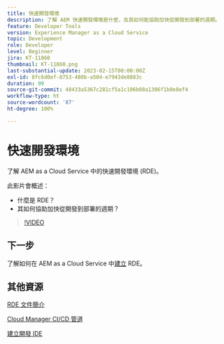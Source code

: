 ```yaml
---
title: 快速開發環境
description: 了解 AEM 快速開發環境是什麼，及其如何能協助加快從開發到部署的週期。
feature: Developer Tools
version: Experience Manager as a Cloud Service
topic: Development
role: Developer
level: Beginner
jira: KT-11860
thumbnail: KT-11860.png
last-substantial-update: 2023-02-15T00:00:00Z
exl-id: 8fc6d0ef-8753-480b-a504-e7943de8883c
duration: 99
source-git-commit: 48433a5367c281cf5a1c106b08a1306f1b0e8ef4
workflow-type: ht
source-wordcount: '87'
ht-degree: 100%

---
```


# 快速開發環境

了解 AEM as a Cloud Service 中的快速開發環境 (RDE)。

此影片會概述：

- 什麼是 RDE？
- 其如何協助加快從開發到部署的週期？

>[!VIDEO](https://video.tv.adobe.com/v/3414128?quality=12&learn=on)

## 下一步

了解如何在 AEM as a Cloud Service 中[建立](./how-to-setup.md) RDE。

## 其他資源

[RDE 文件簡介](https://experienceleague.adobe.com/docs/experience-manager-cloud-service/content/implementing/developing/rapid-development-environments.html?lang=zh-Hant#introduction)

[Cloud Manager CI/CD 管道](https://experienceleague.adobe.com/docs/experience-manager-cloud-service/content/implementing/using-cloud-manager/cicd-pipelines/introduction-ci-cd-pipelines.html?lang=zh-Hant)

[建立開發 IDE](https://experienceleague.adobe.com/docs/experience-manager-learn/cloud-service/local-development-environment-set-up/development-tools.html?lang=zh-Hant)
